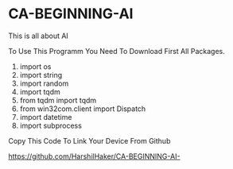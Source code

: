 # CA-BEGINNING-AI
This is all about AI


To Use This Programm You Need To Download First All Packages.

1. import os
2. import string
3. import random
4. import tqdm
5. from tqdm import tqdm
6. from win32com.client import Dispatch
7. import datetime
8. import subprocess


Copy This Code To Link Your Device From Github


https://github.com/HarshilHaker/CA-BEGINNING-AI-
